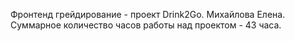Фронтенд грейдирование - проект Drink2Go.
Михайлова Елена.
Суммарное количество часов работы над проектом - 43 часа.
